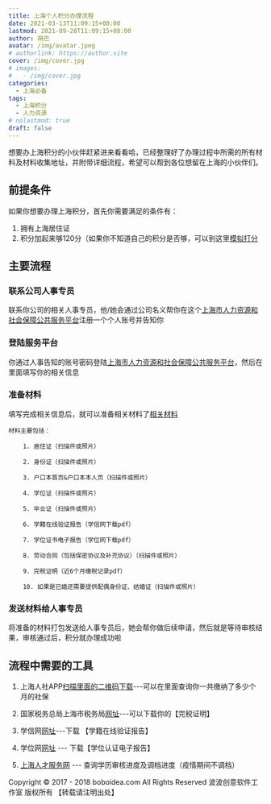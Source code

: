 ```yaml
---
title: 上海个人积分办理流程
date: 2021-03-13T11:09:15+08:00
lastmod: 2021-09-28T11:09:15+08:00
author: 胡巴
avatar: /img/avatar.jpeg
# authorlink: https://author.site
cover: /img/cover.jpg
# images:
#   - /img/cover.jpg
categories:
  - 上海必备
tags:
  - 上海积分
  - 人力资源
# nolastmod: true
draft: false
---
```


想要办上海积分的小伙伴赶紧进来看看哈，已经整理好了办理过程中所需的所有材料及材料收集地址，并附带详细流程，希望可以帮到各位想留在上海的小伙伴们。

<!--more-->

## 前提条件

如果你想要办理上海积分，首先你需要满足的条件有：

1. 拥有上海居住证
2. 积分加起来够120分（如果你不知道自己的积分是否够，可以到这里[模拟打分](http://jzzjf.rsj.sh.gov.cn/jzzjf/pingfen/index.jsp)

## 主要流程

### 联系公司人事专员

联系你公司的相关人事专员，他/她会通过公司名义帮你在这个[上海市人力资源和社会保障公共服务平台](http://jzzjf.rsj.sh.gov.cn/jzzjf/)注册一个个人账号并告知你

### 登陆服务平台

你通过人事告知的账号密码登陆[上海市人力资源和社会保障公共服务平台](http://jzzjf.rsj.sh.gov.cn/jzzjf/)，然后在里面填写你的相关信息

### 准备材料

填写完成相关信息后，就可以准备相关材料了[相关材料](http://jzzjf.rsj.sh.gov.cn/jzzjf/pingfen/bszn4.jsp)

    材料主要包括：

        1. 居住证（扫描件或照片）

        2. 身份证（扫描件或照片）

        3. 户口本首页&户口本本人页（扫描件或照片）

        4. 学位证（扫描件或照片）

        5. 毕业证（扫描件或照片）

        6. 学籍在线验证报告（学信网下载pdf）

        7. 学位证书电子报告（学位网下载pdf）

        8. 劳动合同（包括保密协议及补充协议）（扫描件或照片）

        9. 完税证明（近6个月缴税记录pdf）

        10. 如果是已婚还需要提供配偶身份证、结婚证（扫描件或照片）

### 发送材料给人事专员

将准备的材料打包发送给人事专员后，她会帮你做后续申请，然后就是等待审核结果，审核通过后，积分就办理成功啦

## 流程中需要的工具

  1. 上海人社APP[扫描里面的二维码下载](http://app.rsj.sh.gov.cn/)---可以在里面查询你一共缴纳了多少个月的社保

  2. 国家税务总局上海市税务局[网址](https://etax.shanghai.chinatax.gov.cn/)---可以下载你的【完税证明】

  3. 学信网[网址](https://account.chsi.com.cn/passport/login)---下载 【学籍在线验证报告】

  4. 学位网[网址](https://www.chinadegrees.cn/cqva/account/login.html) --- 下载【学位认证电子报告】

  5. [上海人才服务网](http://222.68.19.232/indexWebAction.action) --- 查询学历审核进度及调档进度（疫情期间不调档）

<!--declare-declare-->

Copyright &copy; 2017 - 2018 boboidea.com All Rights Reserved 波波创意软件工作室 版权所有 【转载请注明出处】
